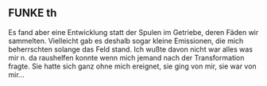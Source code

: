 ## FUNKE th
Es fand aber eine Entwicklung statt der Spulen im Getriebe, deren Fäden wir sammelten. Vielleicht gab es deshalb sogar kleine Emissionen, die mich beherrschten solange das Feld stand. Ich wußte davon nicht war alles was mir n. da raushelfen konnte wenn mich jemand nach der Transformation fragte. Sie hatte sich ganz ohne mich ereignet, sie ging von mir, sie war von mir...    
